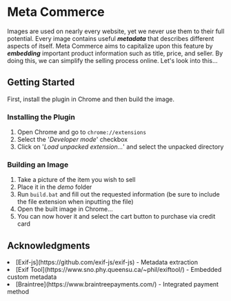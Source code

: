# Meta Commerce
Images are used on nearly every website, yet we never use them to their full potential.  Every image contains useful ***metadata*** that describes different aspects of itself.  Meta Commerce aims to capitalize upon this feature by ***embedding*** important product information such as title, price, and seller.  By doing this, we can simplify the selling process online.  Let's look into this...
## Getting Started
First, install the plugin in Chrome and then build the image.
### Installing the Plugin
1. Open Chrome and go to ```chrome://extensions```
2. Select the '*Developer mode*' checkbox
3. Click on '*Load unpacked extension...*' and select the unpacked directory

### Building an Image
1. Take a picture of the item you wish to sell
2. Place it in the *demo* folder
3. Run ```build.bat``` and fill out the requested information (be sure to include the file extension when inputting the file)
4. Open the built image in Chrome...
5. You can now hover it and select the cart button to purchase via credit card

## Acknowledgments
<li>[Exif-js](https://github.com/exif-js/exif-js) - Metadata extraction</li>
<li>[Exif Tool](https://www.sno.phy.queensu.ca/~phil/exiftool/) - Embedded custom metadata</li>
<li>[Braintree](https://www.braintreepayments.com/) - Integrated payment method</li>
